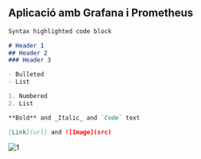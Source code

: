 ## Aplicació amb Grafana i Prometheus

```markdown
Syntax highlighted code block

# Header 1
## Header 2
### Header 3

- Bulleted
- List

1. Numbered
2. List

**Bold** and _Italic_ and `Code` text

[Link](url) and ![Image](src)
```
![1](https://user-images.githubusercontent.com/61690297/142940386-3f73870f-3547-4cd4-85b5-096ef0468226.png)
